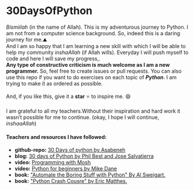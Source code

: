 # 30DaysOfPython
*Bismiilah* (in the name of Allah). This is my adventurous journey to Python. I am not from a computer science background. So, indeed this is a daring journey for me.:mountain: 
<br>And I am so happy that I am learning a new skill with which I will be able to help my community *inshaAllah* (if Allah wills). Everyday I will push myself to code and here I will save my progress,.<br>
**Any type of constructive criticism is much welcome as I am a new programmer.** So, feel free to create issues or pull requests. You can also use this repo if you want to do exercises on each topic of ***Python***. I am trying to make it as ordered as possible.<br><br>
And, if you like this, give it a **star** :star: to inspire me. :smile: <br>
<br>
I am grateful to all my teachers.Without their inspiration and hard work it wasn’t possible for me to continue. (okay, I hope I will continue, *inshaaAllah*) <br> 
#### Teachers and resources I have followed:
- **github-repo:** [30 Days of python by Asabeneh](https://github.com/Asabeneh/30-Days-Of-Python)
- **blog:** [30 days of Python by Phil Best and Jose Salvatierra](https://blog.tecladocode.com/)
- **video:** [Programming with Mosh](https://youtu.be/_uQrJ0TkZlc)
- **video:** [Python for beginners by Mike Dane](https://youtu.be/rfscVS0vtbw)
- **book:** ["Automate the Boring Stuff with Python" By Al Sweigart.](https://automatetheboringstuff.com/)
- **book:** ["Python Crash Cousre" by Eric Matthes.](https://ehmatthes.github.io/pcc/)
